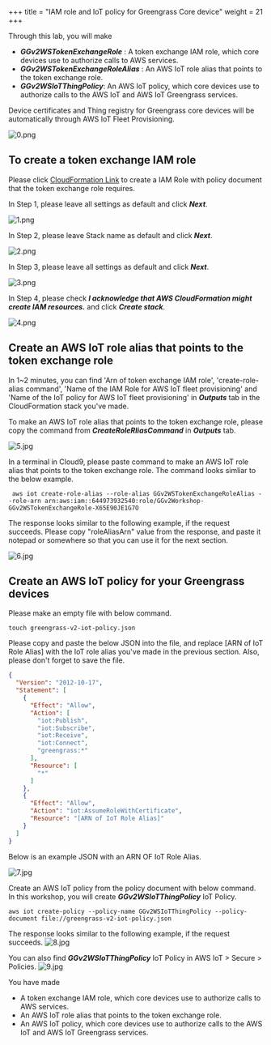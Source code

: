 +++
title = "IAM role and IoT policy for Greengrass Core device"
weight = 21
+++

Through this lab, you will make 
+ ***GGv2WSTokenExchangeRole*** : A token exchange IAM role, which core devices use to authorize calls to AWS services.
+ ***GGv2WSTokenExchangeRoleAlias*** : An AWS IoT role alias that points to the token exchange role.
+ ***GGv2WSIoTThingPolicy***: An AWS IoT policy, which core devices use to authorize calls to the AWS IoT and AWS IoT Greengrass services.

Device certificates and Thing registry for Greengrass core devices will be automatically through AWS IoT Fleet Provisioning.

![0.png](/images/1/1/0.png)


## To create a token exchange IAM role

Please click [CloudFormation Link](https://console.aws.amazon.com/cloudformation/home?region=us-east-1#/stacks/new?stackName=GGv2Workshop&templateURL=https://sehyul.s3.ap-northeast-2.amazonaws.com/gg-workshop/cfn-gg-mlops.json) to create a IAM Role with policy document that the token exchange role requires.

In Step 1, please leave all settings as default and click ***Next***.

![1.png](/images/1/1/1.png)

In Step 2, please leave Stack name as default and click ***Next***.

![2.png](/images/1/1/2.png)

In Step 3, please leave all settings as default and click ***Next***.

![3.png](/images/1/1/3.png)

In Step 4, please check ***I acknowledge that AWS CloudFormation might create IAM resources.*** and click ***Create stack***.

![4.png](/images/1/1/4.png)


## Create an AWS IoT role alias that points to the token exchange role

In 1~2 minutes, you can find 'Arn of token exchange IAM role', 'create-role-alias command', 'Name of the IAM Role for AWS IoT fleet provisioning'	and 'Name of the IoT policy for AWS IoT fleet provisioning' in ***Outputs*** tab in the CloudFormation stack you've made.

To make an AWS IoT role alias that points to the token exchange role, please copy the command from ***CreateRoleRliasCommand*** in ***Outputs*** tab.

![5.jpg](/images/1/1/5.png)

In a terminal in Cloud9, please paste command to make an AWS IoT role alias that points to the token exchange role.
The command looks simliar to the below example.

``` shell
 aws iot create-role-alias --role-alias GGv2WSTokenExchangeRoleAlias --role-arn arn:aws:iam::644973932540:role/GGv2Workshop-GGv2WSTokenExchangeRole-X65E90JE1G7O
```

The response looks similar to the following example, if the request succeeds.
Please copy "roleAliasArn" value from the response, and paste it notepad or somewhere so that you can use it for the next section.

![6.jpg](/images/1/1/6.png)


## Create an AWS IoT policy for your Greengrass devices

Please make an empty file with below command.

``` shell
touch greengrass-v2-iot-policy.json
```

Please copy and paste the below JSON into the file, and replace [ARN of IoT Role Alias] with the IoT role alias you've made in the previous section.
Also, please don't forget to save the file.


``` json
{
  "Version": "2012-10-17",
  "Statement": [
    {
      "Effect": "Allow",
      "Action": [
        "iot:Publish",
        "iot:Subscribe",
        "iot:Receive",
        "iot:Connect",
        "greengrass:*"
      ],
      "Resource": [
        "*"
      ]
    },
    {
      "Effect": "Allow",
      "Action": "iot:AssumeRoleWithCertificate",
      "Resource": "[ARN of IoT Role Alias]"
    }
  ]
}

```

Below is an example JSON with an ARN OF IoT Role Alias.

![7.jpg](/images/1/1/7.png)


<!-- You can check list of IoT Role Alias with below command.

``` shell
aws iot list-role-aliases
aws iot describe-role-alias --role-alias GGV2WSTokenExchangeRoleAlias
``` -->


Create an AWS IoT policy from the policy document with below command. In this workshop, you will create ***GGv2WSIoTThingPolicy*** IoT Policy.

``` shell
aws iot create-policy --policy-name GGv2WSIoTThingPolicy --policy-document file://greengrass-v2-iot-policy.json
```

The response looks similar to the following example, if the request succeeds.
![8.jpg](/images/1/1/8.png)

You can also find ***GGv2WSIoTThingPolicy*** IoT Policy in AWS IoT > Secure > Policies.
![9.jpg](/images/1/1/9.png)


You have made 
+ A token exchange IAM role, which core devices use to authorize calls to AWS services.
+ An AWS IoT role alias that points to the token exchange role.
+ An AWS IoT policy, which core devices use to authorize calls to the AWS IoT and AWS IoT Greengrass services.